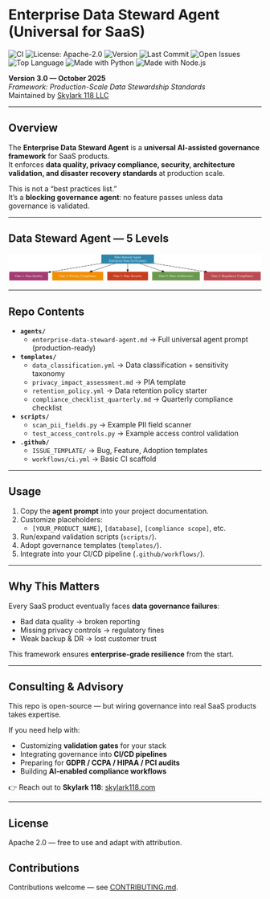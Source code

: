 # Enterprise Data Steward Agent (Universal for SaaS)

![CI](https://img.shields.io/github/actions/workflow/status/skylark118/enterprise-data-steward-agent/ci.yml?branch=main)
![License: Apache-2.0](https://img.shields.io/badge/license-Apache%202.0-blue.svg)
![Version](https://img.shields.io/badge/version-3.0-blue)
![Last Commit](https://img.shields.io/github/last-commit/skylark118/enterprise-data-steward-agent)
![Open Issues](https://img.shields.io/github/issues/skylark118/enterprise-data-steward-agent)
![Top Language](https://img.shields.io/github/languages/top/skylark118/enterprise-data-steward-agent)
![Made with Python](https://img.shields.io/badge/Made%20with-Python-blue)
![Made with Node.js](https://img.shields.io/badge/Made%20with-Node.js-green)

**Version 3.0 — October 2025**  
*Framework: Production-Scale Data Stewardship Standards*  
Maintained by [Skylark 118 LLC](https://skylark118.com)

---

## Overview
The **Enterprise Data Steward Agent** is a **universal AI-assisted governance framework** for SaaS products.  
It enforces **data quality, privacy compliance, security, architecture validation, and disaster recovery standards** at production scale.

This is not a “best practices list.”  
It’s a **blocking governance agent**: no feature passes unless data governance is validated.

---

## Data Steward Agent — 5 Levels

![Enterprise Data Steward Agent — 5 Levels](docs/assets/data-steward-agent-5level.svg)

---

## Repo Contents

- **`agents/`**
  - `enterprise-data-steward-agent.md` → Full universal agent prompt (production-ready)
- **`templates/`**
  - `data_classification.yml` → Data classification + sensitivity taxonomy  
  - `privacy_impact_assessment.md` → PIA template  
  - `retention_policy.yml` → Data retention policy starter  
  - `compliance_checklist_quarterly.md` → Quarterly compliance checklist  
- **`scripts/`**
  - `scan_pii_fields.py` → Example PII field scanner  
  - `test_access_controls.py` → Example access control validation  
- **`.github/`**
  - `ISSUE_TEMPLATE/` → Bug, Feature, Adoption templates  
  - `workflows/ci.yml` → Basic CI scaffold  

---

## Usage

1. Copy the **agent prompt** into your project documentation.  
2. Customize placeholders:
   - `[YOUR_PRODUCT_NAME]`, `[database]`, `[compliance scope]`, etc.  
3. Run/expand validation scripts (`scripts/`).  
4. Adopt governance templates (`templates/`).  
5. Integrate into your CI/CD pipeline (`.github/workflows/`).  

---

## Why This Matters
Every SaaS product eventually faces **data governance failures**:  
- Bad data quality → broken reporting  
- Missing privacy controls → regulatory fines  
- Weak backup & DR → lost customer trust  

This framework ensures **enterprise-grade resilience** from the start.  

---

## Consulting & Advisory
This repo is open-source — but wiring governance into real SaaS products takes expertise.  

If you need help with:  
- Customizing **validation gates** for your stack  
- Integrating governance into **CI/CD pipelines**  
- Preparing for **GDPR / CCPA / HIPAA / PCI audits**  
- Building **AI-enabled compliance workflows**  

👉 Reach out to **Skylark 118**: [skylark118.com](https://www.skylark118.com)  

---

## License
Apache 2.0 — free to use and adapt with attribution.  

## Contributions
Contributions welcome — see [CONTRIBUTING.md](CONTRIBUTING.md).  
